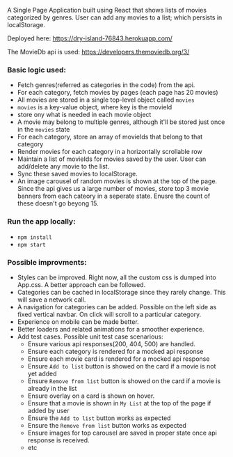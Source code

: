 A Single Page Application built using React that shows lists of movies categorized by genres.
User can add any movies to a list; which persists in localStorage.

Deployed here: https://dry-island-76843.herokuapp.com/

The MovieDb api is used: https://developers.themoviedb.org/3/

### Basic logic used:
- Fetch genres(referred as categories in the code) from the api.
- For each category, fetch movies by pages (each page has 20 movies)
- All movies are stored in a single top-level object called `movies`
- `movies` is a key-value object, where key is the movieId
- store ony what is needed in each movie object
- A movie may belong to multiple genres, although it'll be stored just once in the `movies` state
- For each category, store an array of movieIds that belong to that category
- Render movies for each category in a horizontally scrollable row
- Maintain a list of movieIds for movies saved by the user. User can add/delete any movie to the list.
- Sync these saved movies to localStorage.
- An image carousel of random movies is shown at the top of the page. Since the api gives us a large number of movies, store top 3 movie banners from each cateory in a seperate state. Enusre the count of these doesn't go beyong 15.

### Run the app locally:
- `npm install`
- `npm start`

### Possible improvments:
- Styles can be improved. Right now, all the custom css is dumped into App.css. A better approach can be followed.
- Categories can be cached in localStorage since they rarely change. This will save a network call.
- A navigation for categories can be added. Possible on the left side as fixed vertical navbar. On click will scroll to a particular category.
- Experience on mobile can be made better.
- Better loaders and related animations for a smoother experience.
- Add test cases. Possible unit test case scenarious:
    - Ensure various api responses(200, 404, 500) are handled.
    - Ensure each category is rendered for a mocked api response
    - Ensure each movie card is rendered for a mocked api response
    - Ensure `Add to list` button is showed on the card if a movie is not yet added
    - Ensure `Remove from list` button is showed on the card if a movie is already in the list
    - Ensure overlay on a card is shown on hover.
    - Ensure that a movie is shown in `My List` at the top of the page if added by user
    - Ensure the `Add to list` button works as expected
    - Ensure the `Remove from list` button works as expected
    - Ensure images for top carousel are saved in proper state once api response is received.
    - etc
